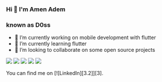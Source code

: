 ### Hi 👋 I'm Amen Adem 
### known as D0ss

- 🔭 I’m currently working on mobile development with flutter
- 🌱 I’m currently learning flutter
- 👯 I’m looking to collaborate on some open source projects
 
<img src="https://github-readme-stats.vercel.app/api?username=AmenAdem&&show_icons=true&title_color=ffffff&icon_color=bb2acf&text_color=daf7dc&bg_color=151515">
                   
                   
<img src="https://badges.pufler.dev/years/AmenAdem">
<img src ="https://img.shields.io/badge/flutter-2.8.1-blue">
<img src="https://img.shields.io/badge/dart-2.15.1%20-blue">
<img src="https://img.shields.io/badge/dart-2.15.1%20-blue">


<!-- Actual text -->

You can find me on [![LinkedIn][3.2]][3].

<!-- Icons -->

[2.2]: https://raw.githubusercontent.com/MartinHeinz/MartinHeinz/master/linkedin-3-16.png


<!-- Links to your social media accounts -->

[2]: https://www.linkedin.com/in/amen-amen-1a4b321b3/
